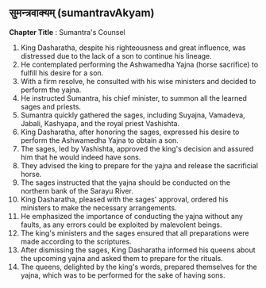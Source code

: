 ## सुमन्त्रवाक्यम् (sumantravAkyam)

**Chapter Title** : Sumantra's Counsel

1. King Dasharatha, despite his righteousness and great influence, was distressed due to the lack of a son to continue his lineage.
2. He contemplated performing the Ashwamedha Yajna (horse sacrifice) to fulfill his desire for a son.
3. With a firm resolve, he consulted with his wise ministers and decided to perform the yajna.
4. He instructed Sumantra, his chief minister, to summon all the learned sages and priests.
5. Sumantra quickly gathered the sages, including Suyajna, Vamadeva, Jabali, Kashyapa, and the royal priest Vashishta.
6. King Dasharatha, after honoring the sages, expressed his desire to perform the Ashwamedha Yajna to obtain a son.
7. The sages, led by Vashishta, approved the king's decision and assured him that he would indeed have sons.
8. They advised the king to prepare for the yajna and release the sacrificial horse.
9. The sages instructed that the yajna should be conducted on the northern bank of the Sarayu River.
10. King Dasharatha, pleased with the sages' approval, ordered his ministers to make the necessary arrangements.
11. He emphasized the importance of conducting the yajna without any faults, as any errors could be exploited by malevolent beings.
12. The king's ministers and the sages ensured that all preparations were made according to the scriptures.
13. After dismissing the sages, King Dasharatha informed his queens about the upcoming yajna and asked them to prepare for the rituals.
14. The queens, delighted by the king's words, prepared themselves for the yajna, which was to be performed for the sake of having sons.

